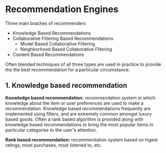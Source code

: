 # Recommendation Engines

Three main braches of recommenders

- Knowledge Based Recommendations
- Collaborative Filtering Based Recommendations
  - Model Based Collaborative Filtering
  - Neighborhood Based Collaborative Filtering
- Content Based Recommendations

Often blended techniques of all three types are used in practice to provide the the best recommendation for a particular circumstance.

## 1. Knowledge based recommendation

**Knowledge based recommendation:** recommendation system in which knowledge about the item or user preferences are used to make a recommendation. Knowledge based recommendations frequently are implemented using filters, and are extremely common amongst luxury based goods. Often a rank based algorithm is provided along with knowledge based recommendations to bring the most popular items in particular categories to the user's attention.

**Rank based recommendation:** recommendation system based on higest ratings, most purchases, most listened to, etc.

